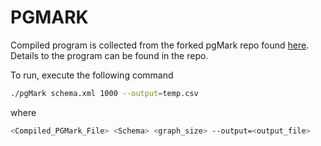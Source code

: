 # PGMARK
Compiled program is collected from the forked pgMark repo found [here](https://github.com/moudemans/pgMark).
Details to the program can be found in the repo.

To run, execute the following command

```bash
./pgMark schema.xml 1000 --output=temp.csv
```
where 
```bash
<Compiled_PGMark_File> <Schema> <graph_size> --output=<output_file>
```
